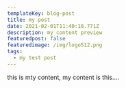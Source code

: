 ```yaml
---
templateKey: blog-post
title: my post
date: 2021-02-01T11:40:18.771Z
description: my content preview
featuredpost: false
featuredimage: /img/logo512.png
tags:
  - my test post
---
```

this is mty content, my content is this....